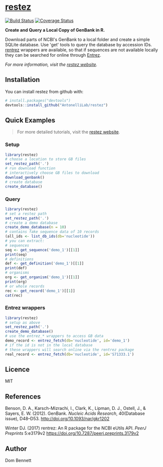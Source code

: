 
<!-- README.md is generated from README.Rmd. Please edit that file -->
<!-- devtools::rmarkdown::render("README.Rmd") -->
[restez](https://antonellilab.github.io/restez/index.html)
==========================================================

[![Build Status](https://travis-ci.org/AntonelliLab/restez.svg?branch=master)](https://travis-ci.org/AntonelliLab/restez) [![Coverage Status](https://coveralls.io/repos/github/AntonelliLab/restez/badge.svg?branch=master)](https://coveralls.io/github/AntonelliLab/restez?branch=master)

**Create and Query a Local Copy of GenBank in R.**

Download parts of NCBI's GenBank to a local folder and create a simple SQLite database. Use 'get' tools to query the database by accession IDs. [rentrez](https://github.com/ropensci/rentrez) wrappers are available, so that if sequences are not available locally they can be searched for online through [Entrez](https://www.ncbi.nlm.nih.gov/books/NBK25500/).

*For more information, visit the [restez website](https://antonellilab.github.io/restez/index.html).*

Installation
------------

You can install restez from github with:

``` r
# install.packages("devtools")
devtools::install_github("AntonelliLab/restez")
```

Quick Examples
--------------

> For more detailed tutorials, visit the [restez website](https://antonellilab.github.io/restez/index.html).

### Setup

``` r
library(restez)
# choose a location to store GB files
set_restez_path('.')
# run download function
# interactively choose GB files to download
download_genbank()
# create database
create_database()
```

### Query

``` r
library(restez)
# set a restez path
set_restez_path('.')
# create a demo database
create_demo_database(n = 10)
# contains fake sequence data of 10 records
(all_ids <- list_db_ids(db='nucleotide'))
# you can extract:
# sequences
seq <- get_sequence('demo_1')[[1]]
print(seq)
# definitions
def <- get_definition('demo_1')[[1]]
print(def)
# organisms
org <- get_organism('demo_1')[[1]]
print(org)
# or whole records
rec <- get_record('demo_1')[[1]]
cat(rec)
```

### Entrez wrappers

``` r
library(restez)
# setup as above
set_restez_path('.')
create_demo_database()
# use the entrez_* wrappers to access GB data
demo_record <- entrez_fetch(db='nucleotide', id='demo_1')
# if the id is not in the local database
# these wrappers will search online via the rentrez package
real_record <- entrez_fetch(db='nucleotide', id='S71333.1')
```

Licence
-------

MIT

References
----------

Benson, D. A., Karsch-Mizrachi, I., Clark, K., Lipman, D. J., Ostell, J., & Sayers, E. W. (2012). GenBank. *Nucleic Acids Research*, 40(Database issue), D48–D53. <http://doi.org/10.1093/nar/gkr1202>

Winter DJ. (2017) rentrez: An R package for the NCBI eUtils API. *PeerJ Preprints* 5:e3179v2 <https://doi.org/10.7287/peerj.preprints.3179v2>

Author
------

Dom Bennett
